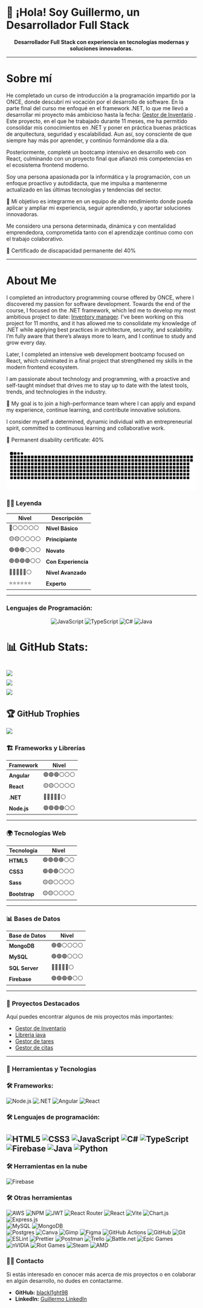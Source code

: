 # 👋 ¡Hola! Soy Guillermo, un Desarrollador Full Stack

<p align="center">
  <strong>Desarrollador Full Stack con experiencia en tecnologías modernas y soluciones innovadoras.</strong>
</p>

---
# Sobre mí
He completado un curso de introducción a la programación impartido por la ONCE, donde descubrí mi vocación por el desarrollo de software. En la parte final del curso me enfoqué en el framework .NET, lo que me llevó a desarrollar mi proyecto más ambicioso hasta la fecha: [Gestor de Inventario](https://github.com/blackl1ght98/GestorInventario)  . Este proyecto, en el que he trabajado durante 11 meses, me ha permitido consolidar mis conocimientos en .NET y poner en práctica buenas prácticas de arquitectura, seguridad y escalabilidad. Aun así, soy consciente de que siempre hay más por aprender, y continúo formándome día a día.

Posteriormente, completé un bootcamp intensivo en desarrollo web con React, culminando con un proyecto final que afianzó mis competencias en el ecosistema frontend moderno.

Soy una persona apasionada por la informática y la programación, con un enfoque proactivo y autodidacta, que me impulsa a mantenerme actualizado en las últimas tecnologías y tendencias del sector.

🎯 Mi objetivo es integrarme en un equipo de alto rendimiento donde pueda aplicar y ampliar mi experiencia, seguir aprendiendo, y aportar soluciones innovadoras.

Me considero una persona determinada, dinámica y con mentalidad emprendedora, comprometida tanto con el aprendizaje continuo como con el trabajo colaborativo.

📄 Certificado de discapacidad permanente del 40%


---

# About Me

I completed an introductory programming course offered by ONCE, where I discovered my passion for software development. Towards the end of the course, I focused on the .NET framework, which led me to develop my most ambitious project to date:  [Inventory manager](https://github.com/blackl1ght98/GestorInventario). I’ve been working on this project for 11 months, and it has allowed me to consolidate my knowledge of .NET while applying best practices in architecture, security, and scalability. I’m fully aware that there’s always more to learn, and I continue to study and grow every day.

Later, I completed an intensive web development bootcamp focused on React, which culminated in a final project that strengthened my skills in the modern frontend ecosystem.

I am passionate about technology and programming, with a proactive and self-taught mindset that drives me to stay up to date with the latest tools, trends, and technologies in the industry.

🎯 My goal is to join a high-performance team where I can apply and expand my experience, continue learning, and contribute innovative solutions.

I consider myself a determined, dynamic individual with an entrepreneurial spirit, committed to continuous learning and collaborative work.

📄 Permanent disability certificate: 40%

<picture>
  <source media="(prefers-color-scheme: dark)" srcset="https://raw.githubusercontent.com/blackl1ght98/blackl1ght98/output/github-snake-dark.svg" />
  <source media="(prefers-color-scheme: light)" srcset="https://raw.githubusercontent.com/blackl1ght98/blackl1ght98/output/github-snake.svg" />
  <img alt="github-snake" src="https://raw.githubusercontent.com/blackl1ght98/blackl1ght98/output/github-snake.svg" />
</picture>

### 🧑‍💻 **Leyenda**

| Nivel           | Descripción       |
|-----------------|-------------------|
| 🔴⚪⚪⚪⚪⚪ | **Nivel Básico**        |
| 🟡🟡⚪⚪⚪⚪ | **Principiante**        |
| 🟢🟢🟢⚪⚪⚪ | **Novato**              |
| 🟢🟢🟢🟢⚪⚪ | **Con Experiencia**     |
| 🔵🔵🔵🔵🔵⚪ | **Nivel Avanzado**      |
| ⭐⭐⭐⭐⭐⭐   | **Experto**             |

---

### Lenguajes de Programación:

<div align="center">

  ![JavaScript](https://img.shields.io/badge/JavaScript-%E2%AD%90%E2%AD%90%E2%AD%90%E2%9A%AB%E2%9A%AB%E2%9A%AB-yellow)
  ![TypeScript](https://img.shields.io/badge/TypeScript-%E2%AD%90%E2%AD%90%E2%AD%90%E2%9A%AB%E2%9A%AB%E2%9A%AB-blue)
  ![C#](https://img.shields.io/badge/C%23-%E2%AD%90%E2%AD%90%E2%AD%90%E2%AD%90%E2%9A%AB%E2%9A%AB-green)
  ![Java](https://img.shields.io/badge/Java-%E2%AD%90%E2%AD%90%E2%AD%90%E2%9A%AB%E2%9A%AB%E2%9A%AB-orange)

</div>

# 📊 GitHub Stats:
![](https://github-readme-stats.vercel.app/api?username=blackl1ght98&theme=dark&hide_border=false&include_all_commits=true&count_private=true)<br/>
![](https://nirzak-streak-stats.vercel.app/?user=blackl1ght98&theme=dark&hide_border=false)<br/>
![](https://github-readme-stats.vercel.app/api/top-langs/?username=blackl1ght98&theme=dark&hide_border=false&include_all_commits=true&count_private=true&layout=compact)
---
## 🏆 GitHub Trophies
![](https://github-profile-trophy.vercel.app/?username=blackl1ght98&theme=shadow_red&no-frame=false&no-bg=true&margin-w=4)
### 🏗️ **Frameworks y Librerías**

| Framework         | Nivel           |
|-------------------|-----------------|
| **Angular**       | 🟢🟢🟢⚪⚪⚪      |
| **React**         | 🟡🟡⚪⚪⚪⚪      |
| **.NET**          | 🔵🔵🔵🔵🔵⚪      |
| **Node.js**       | 🟢🟢🟢🟢⚪⚪      |

---

### 🌍 **Tecnologías Web**

| Tecnología        | Nivel           |
|-------------------|-----------------|
| **HTML5**         | 🟢🟢🟢🟢⚪⚪      |
| **CSS3**          | 🟢🟢🟢⚪⚪⚪      |
| **Sass**          | 🟡🟡⚪⚪⚪⚪      |
| **Bootstrap**     | 🟡🟡⚪⚪⚪⚪      |

---

### 📊 **Bases de Datos**

| Base de Datos       | Nivel               |
|---------------------|---------------------|
| **MongoDB**         | 🟢🟢⚪⚪⚪⚪      |
| **MySQL**           | 🟢🟢🟢⚪⚪⚪      |
| **SQL Server**      | 🔵🔵🔵🔵🔵⚪      |
| **Firebase**        | 🟢🟢🟢🟢⚪⚪      |

---

### 🚀 **Proyectos Destacados**

Aquí puedes encontrar algunos de mis proyectos más importantes:

- [Gestor de Inventario](https://github.com/blackl1ght98/GestorInventario)  
- [Libreria java](https://github.com/blackl1ght98/Libreria-async-await-Java)
- [Gestor de tares](https://github.com/blackl1ght98/gestortareas)
- [Gestor de citas](https://github.com/blackl1ght98/GestorCitas)


---

### 🔧 **Herramientas y Tecnologías**

### 🛠️ Frameworks:
![Node.js](https://img.shields.io/badge/Node.js-43853D?style=for-the-badge&logo=node-dot-js&logoColor=white)
![.NET](https://img.shields.io/badge/.NET-5C2D91?style=for-the-badge&logo=.net&logoColor=white)
![Angular](https://img.shields.io/badge/Angular-DD0031?style=for-the-badge&logo=angular&logoColor=white)
![React](https://img.shields.io/badge/React-61DAFB?style=for-the-badge&logo=react&logoColor=black)

### 🛠️ Lenguajes de programación:

![HTML5](https://img.shields.io/badge/HTML5-E34F26?style=for-the-badge&logo=html5&logoColor=white)
![CSS3](https://img.shields.io/badge/CSS3-1572B6?style=for-the-badge&logo=css3&logoColor=white)
![JavaScript](https://img.shields.io/badge/JavaScript-F7DF1E?style=for-the-badge&logo=javascript&logoColor=black)
![C#](https://img.shields.io/badge/C%23-239120?style=for-the-badge&logo=csharp&logoColor=white)
![TypeScript](https://img.shields.io/badge/TypeScript-007ACC?style=for-the-badge&logo=typescript&logoColor=white)
![Firebase](https://img.shields.io/badge/Firebase-FFCA28?style=for-the-badge&logo=firebase&logoColor=black)
![Java](https://img.shields.io/badge/java-%23ED8B00.svg?style=for-the-badge&logo=openjdk&logoColor=white)
![Python](https://img.shields.io/badge/python-3670A0?style=for-the-badge&logo=python&logoColor=ffdd54)
---
### 🛠️ Herramientas en la nube
![Firebase](https://img.shields.io/badge/firebase-%23039BE5.svg?style=for-the-badge&logo=firebase)

### 🛠️ Otras herramientas
![AWS](https://img.shields.io/badge/AWS-%23FF9900.svg?style=for-the-badge&logo=amazon-aws&logoColor=white)
![NPM](https://img.shields.io/badge/NPM-%23CB3837.svg?style=for-the-badge&logo=npm&logoColor=white)
![JWT](https://img.shields.io/badge/JWT-black?style=for-the-badge&logo=JSON%20web%20tokens) 
![React Router](https://img.shields.io/badge/React_Router-CA4245?style=for-the-badge&logo=react-router&logoColor=white)
 ![React](https://img.shields.io/badge/react-%2320232a.svg?style=for-the-badge&logo=react&logoColor=%2361DAFB) 
 ![Vite](https://img.shields.io/badge/vite-%23646CFF.svg?style=for-the-badge&logo=vite&logoColor=white) 
 ![Chart.js](https://img.shields.io/badge/chart.js-F5788D.svg?style=for-the-badge&logo=chart.js&logoColor=white) 
 ![Express.js](https://img.shields.io/badge/express.js-%23404d59.svg?style=for-the-badge&logo=express&logoColor=%2361DAFB)  
 ![MySQL](https://img.shields.io/badge/mysql-4479A1.svg?style=for-the-badge&logo=mysql&logoColor=white) 
 ![MongoDB](https://img.shields.io/badge/MongoDB-%234ea94b.svg?style=for-the-badge&logo=mongodb&logoColor=white)  
 ![Postgres](https://img.shields.io/badge/postgres-%23316192.svg?style=for-the-badge&logo=postgresql&logoColor=white) 
 ![Canva](https://img.shields.io/badge/Canva-%2300C4CC.svg?style=for-the-badge&logo=Canva&logoColor=white) 
 ![Gimp](https://img.shields.io/badge/Gimp-657D8B?style=for-the-badge&logo=gimp&logoColor=FFFFFF) 
 ![Figma](https://img.shields.io/badge/figma-%23F24E1E.svg?style=for-the-badge&logo=figma&logoColor=white) 
 ![GitHub Actions](https://img.shields.io/badge/github%20actions-%232671E5.svg?style=for-the-badge&logo=githubactions&logoColor=white) 
 ![GitHub](https://img.shields.io/badge/github-%23121011.svg?style=for-the-badge&logo=github&logoColor=white) 
 ![Git](https://img.shields.io/badge/git-%23F05033.svg?style=for-the-badge&logo=git&logoColor=white) 
 ![ESLint](https://img.shields.io/badge/ESLint-4B3263?style=for-the-badge&logo=eslint&logoColor=white) 
 ![Prettier](https://img.shields.io/badge/prettier-%23F7B93E.svg?style=for-the-badge&logo=prettier&logoColor=black) 
 ![Postman](https://img.shields.io/badge/Postman-FF6C37?style=for-the-badge&logo=postman&logoColor=white) 
 ![Trello](https://img.shields.io/badge/Trello-%23026AA7.svg?style=for-the-badge&logo=Trello&logoColor=white) 
 ![Battle.net](https://img.shields.io/badge/battle.net-%2300AEFF.svg?style=for-the-badge&logo=battle.net&logoColor=white)
 ![Epic Games](https://img.shields.io/badge/epicgames-%23313131.svg?style=for-the-badge&logo=epicgames&logoColor=white) 
 ![nVIDIA](https://img.shields.io/badge/nVIDIA-%2376B900.svg?style=for-the-badge&logo=nVIDIA&logoColor=white) 
 ![Riot Games](https://img.shields.io/badge/riotgames-D32936.svg?style=for-the-badge&logo=riotgames&logoColor=white) 
 ![Steam](https://img.shields.io/badge/steam-%23000000.svg?style=for-the-badge&logo=steam&logoColor=white) 
 ![AMD](https://img.shields.io/badge/AMD-%23000000.svg?style=for-the-badge&logo=amd&logoColor=white)
### 🧑‍💻 **Contacto**

Si estás interesado en conocer más acerca de mis proyectos o en colaborar en algún desarrollo, no dudes en contactarme.

- **GitHub:** [blackl1ght98](https://github.com/blackl1ght98)
- **LinkedIn:** [Guillermo LinkedIn](https://www.linkedin.com/in/guillermo-fuentes-buenosvinos/)
